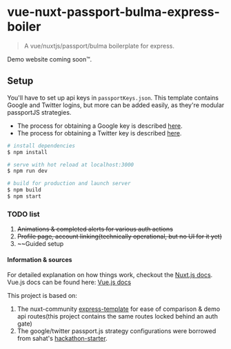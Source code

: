 # vue-nuxt-passport-bulma-express-boiler

> A vue/nuxtjs/passport/bulma boilerplate for express.

Demo website coming soon™.

## Setup

You'll have to set up api keys in `passportKeys.json`. This template contains Google and Twitter logins, but more can be added easily, as they're modular passportJS strategies.

* The process for obtaining a Google key is described [here](https://developers.google.com/identity/protocols/OAuth2).
* The process for obtaining a Twitter key is described [here](https://developer.twitter.com/en/docs/basics/authentication/guides/access-tokens.html).

```bash
# install dependencies
$ npm install

# serve with hot reload at localhost:3000
$ npm run dev

# build for production and launch server
$ npm build
$ npm start
```
### TODO list

1. ~~Animations & completed alerts for various auth actions~~
2. ~~Profile page, account linking(technically operational, but no UI for it yet)~~
3. ~~Guided setup

#### Information & sources

For detailed explanation on how things work, checkout the [Nuxt.js docs](https://nuxtjs.org/guide).
Vue.js docs can be found here: [Vue.js docs](https://vuejs.org/v2/guide/index.html)

This project is based on:

1.  The nuxt-community [express-template](https://github.com/nuxt-community/express-template) for ease of comparison & demo api routes(this project contains the same routes locked behind an auth gate)
2.  The google/twitter passport.js strategy configurations were borrowed from sahat's [hackathon-starter](https://github.com/sahat/hackathon-starter).

